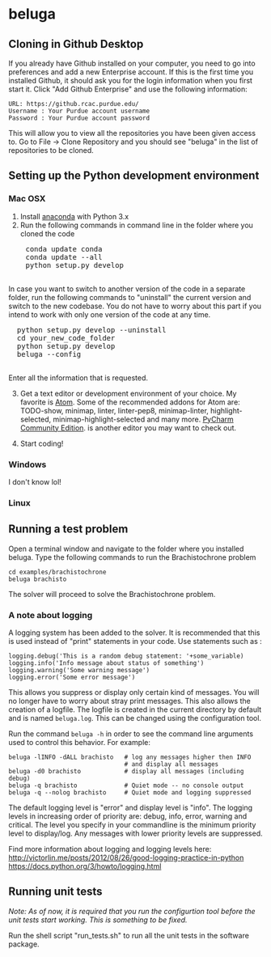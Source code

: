 # beluga

## Cloning in Github Desktop

If you already have Github installed on your computer, you need to go into preferences and add a new Enterprise account. If this is the first time you installed Github, it should ask you for the login information when you first start it. Click "Add Github Enterprise" and use the following information:

    URL: https://github.rcac.purdue.edu/
    Username : Your Purdue account username
    Password : Your Purdue account password

This will allow you to view all the repositories you have been given access to.
Go to File -> Clone Repository and you should see "beluga" in the list of repositories to be cloned.

## Setting up the Python development environment
### Mac OSX
  1. Install [anaconda](https://www.continuum.io/downloads/ "Download Anaconda") with Python 3.x
  2. Run the following commands in command line in the folder where you cloned the code
  <pre>
    conda update conda
    conda update --all
    python setup.py develop
  </pre>

  In case you want to switch to another version of the code in a separate folder, run the following commands to "uninstall" the current version and switch to the new codebase. You do not have to worry about this part if you intend to work with only one version of the code at any time.
  <pre>
  python setup.py develop --uninstall
  cd your_new_code_folder
  python setup.py develop
  beluga --config
  </pre>

  Enter all the information that is requested.

  3. Get a text editor or development environment of your choice. My favorite is [Atom](http://atom.io). Some of the recommended addons for Atom are: TODO-show, minimap, linter, linter-pep8, minimap-linter, highlight-selected, minimap-highlight-selected and many more.  [PyCharm Community Edition](https://www.jetbrains.com/pycharm/download/). is another editor you may want to check out.

  4. Start coding!

### Windows
I don't know lol!

### Linux

## Running a test problem

Open a terminal window and navigate to the folder where you installed beluga. Type the following commands to run the Brachistochrone problem

    cd examples/brachistochrone
    beluga brachisto

The solver will proceed to solve the Brachistochrone problem.

### A note about logging
A logging system has been added to the solver. It is recommended that this is used instead of "print" statements in your code. Use statements such as :

    logging.debug('This is a random debug statement: '+some_variable)
    logging.info('Info message about status of something')
    logging.warning('Some warning message')
    logging.error('Some error message')

This allows you suppress or display only certain kind of messages. You will no longer have to worry about stray print messages. This also allows the creation of a logfile. The logfile is created in the current directory by default and is named `beluga.log`. This can be changed using the configuration tool.

Run the command `beluga -h` in order to see the command line arguments used to control this behavior. For example:

    beluga -lINFO -dALL brachisto   # log any messages higher then INFO
                                    # and display all messages
    beluga -d0 brachisto            # display all messages (including debug)
    beluga -q brachisto             # Quiet mode -- no console output
    beluga -q --nolog brachisto     # Quiet mode and logging suppressed

The default logging level is "error" and display level is "info". The logging levels in increasing order of priority are: debug, info, error, warning and critical. The level you specify in your commandline is the minimum priority level to display/log. Any messages with lower priority levels are suppressed.



Find more information about logging and logging levels here:
http://victorlin.me/posts/2012/08/26/good-logging-practice-in-python
https://docs.python.org/3/howto/logging.html

## Running unit tests

*Note: As of now, it is required that you run the configurtion tool before the unit tests start working. This is something to be fixed.*

Run the shell script "run_tests.sh" to run all the unit tests in the software package.
